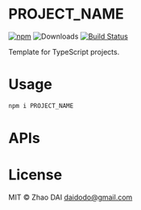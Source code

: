 # PROJECT_NAME

[![npm](https://img.shields.io/npm/v/PROJECT_NAME.svg)](https://www.npmjs.com/package/PROJECT_NAME)
![Downloads](https://img.shields.io/npm/dm/PROJECT_NAME.svg)
[![Build Status](https://github.com/daidodo/TEMPLATE_TypeScript/actions/workflows/node.js.yml/badge.svg)](https://github.com/daidodo/TEMPLATE_TypeScript/actions)

Template for TypeScript projects.

# Usage

```sh
npm i PROJECT_NAME
```

# APIs

# License

MIT © Zhao DAI <daidodo@gmail.com>
